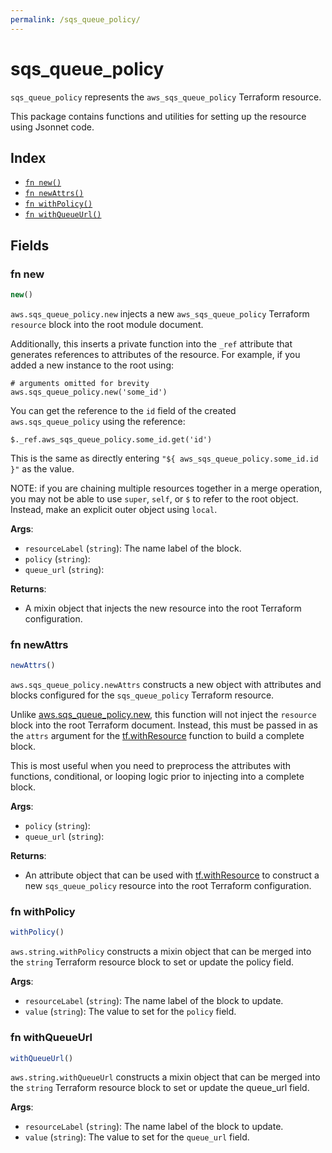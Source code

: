 ```yaml
---
permalink: /sqs_queue_policy/
---
```


# sqs_queue_policy

`sqs_queue_policy` represents the `aws_sqs_queue_policy` Terraform resource.



This package contains functions and utilities for setting up the resource using Jsonnet code.


## Index

* [`fn new()`](#fn-new)
* [`fn newAttrs()`](#fn-newattrs)
* [`fn withPolicy()`](#fn-withpolicy)
* [`fn withQueueUrl()`](#fn-withqueueurl)

## Fields

### fn new

```ts
new()
```


`aws.sqs_queue_policy.new` injects a new `aws_sqs_queue_policy` Terraform `resource`
block into the root module document.

Additionally, this inserts a private function into the `_ref` attribute that generates references to attributes of the
resource. For example, if you added a new instance to the root using:

    # arguments omitted for brevity
    aws.sqs_queue_policy.new('some_id')

You can get the reference to the `id` field of the created `aws.sqs_queue_policy` using the reference:

    $._ref.aws_sqs_queue_policy.some_id.get('id')

This is the same as directly entering `"${ aws_sqs_queue_policy.some_id.id }"` as the value.

NOTE: if you are chaining multiple resources together in a merge operation, you may not be able to use `super`, `self`,
or `$` to refer to the root object. Instead, make an explicit outer object using `local`.

**Args**:
  - `resourceLabel` (`string`): The name label of the block.
  - `policy` (`string`): 
  - `queue_url` (`string`): 

**Returns**:
- A mixin object that injects the new resource into the root Terraform configuration.


### fn newAttrs

```ts
newAttrs()
```


`aws.sqs_queue_policy.newAttrs` constructs a new object with attributes and blocks configured for the `sqs_queue_policy`
Terraform resource.

Unlike [aws.sqs_queue_policy.new](#fn-new), this function will not inject the `resource`
block into the root Terraform document. Instead, this must be passed in as the `attrs` argument for the
[tf.withResource](https://github.com/tf-libsonnet/core/tree/main/docs#fn-withresource) function to build a complete block.

This is most useful when you need to preprocess the attributes with functions, conditional, or looping logic prior to
injecting into a complete block.

**Args**:
  - `policy` (`string`): 
  - `queue_url` (`string`): 

**Returns**:
  - An attribute object that can be used with [tf.withResource](https://github.com/tf-libsonnet/core/tree/main/docs#fn-withresource) to construct a new `sqs_queue_policy` resource into the root Terraform configuration.


### fn withPolicy

```ts
withPolicy()
```

`aws.string.withPolicy` constructs a mixin object that can be merged into the `string`
Terraform resource block to set or update the policy field.



**Args**:
  - `resourceLabel` (`string`): The name label of the block to update.
  - `value` (`string`): The value to set for the `policy` field.


### fn withQueueUrl

```ts
withQueueUrl()
```

`aws.string.withQueueUrl` constructs a mixin object that can be merged into the `string`
Terraform resource block to set or update the queue_url field.



**Args**:
  - `resourceLabel` (`string`): The name label of the block to update.
  - `value` (`string`): The value to set for the `queue_url` field.
